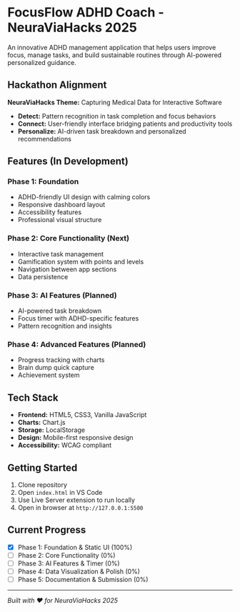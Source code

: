  # FocusFlow ADHD Coach - NeuraViaHacks 2025

An innovative ADHD management application that helps users improve focus, manage tasks, and build sustainable routines through AI-powered personalized guidance.

## Hackathon Alignment

**NeuraViaHacks Theme:** Capturing Medical Data for Interactive Software
- **Detect:** Pattern recognition in task completion and focus behaviors
- **Connect:** User-friendly interface bridging patients and productivity tools  
- **Personalize:** AI-driven task breakdown and personalized recommendations

## Features (In Development)

### Phase 1: Foundation
- ADHD-friendly UI design with calming colors
- Responsive dashboard layout
- Accessibility features
- Professional visual structure

### Phase 2: Core Functionality (Next)
- Interactive task management
- Gamification system with points and levels
- Navigation between app sections
- Data persistence

### Phase 3: AI Features (Planned)
- AI-powered task breakdown
- Focus timer with ADHD-specific features
- Pattern recognition and insights

### Phase 4: Advanced Features (Planned)
- Progress tracking with charts
- Brain dump quick capture
- Achievement system

## Tech Stack

- **Frontend:** HTML5, CSS3, Vanilla JavaScript
- **Charts:** Chart.js
- **Storage:** LocalStorage
- **Design:** Mobile-first responsive design
- **Accessibility:** WCAG compliant

## Getting Started

1. Clone repository
2. Open `index.html` in VS Code
3. Use Live Server extension to run locally
4. Open in browser at `http://127.0.0.1:5500`

## Current Progress

- [x] Phase 1: Foundation & Static UI (100%)
- [ ] Phase 2: Core Functionality (0%)
- [ ] Phase 3: AI Features & Timer (0%)  
- [ ] Phase 4: Data Visualization & Polish (0%)
- [ ] Phase 5: Documentation & Submission (0%)

---

*Built with ❤️ for NeuraViaHacks 2025*
